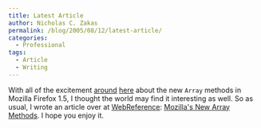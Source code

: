 ```yaml
---
title: Latest Article
author: Nicholas C. Zakas
permalink: /blog/2005/08/12/latest-article/
categories:
  - Professional
tags:
  - Article
  - Writing
---
```

With all of the excitement <a title="Array extensions" rel="internal" href="https://humanwhocodes.com/archive/2005/7/231">around</a> <a title="Mozilla's New Array Methods" rel="internal" href="https://humanwhocodes.com/archive/2005/06/213">here</a> about the new `Array` methods in Mozilla Firefox 1.5, I thought the world may find it interesting as well. So as usual, I wrote an article over at <a title="WebReference" rel="external" href="http://www.webreference.com">WebReference</a>: <a title="Mozilla's New Array Methods" rel="external" href="http://www.webreference.com/programming/javascript/ncz/column4/">Mozilla's New Array Methods</a>. I hope you enjoy it.
